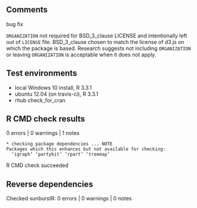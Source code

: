 ## Comments

bug fix

`ORGANIZATION` not required for BSD_3_clause LICENSE and intentionally left out of `LICENSE` file.  BSD_3_clause chosen to match the license of d3.js on which the package is based.  Research suggests not including `ORGANIZATION` or leaving `ORGANIZATION` is acceptable when it does not apply.


## Test environments
* local Windows 10 install, R 3.3.1
* ubuntu 12.04 (on travis-ci), R 3.3.1
* rhub check_for_cran

## R CMD check results

0 errors | 0 warnings | 1 notes

```
* checking package dependencies ... NOTE
Packages which this enhances but not available for checking:
  ‘igraph’ ‘partykit’ ‘rpart’ ‘treemap’
```

R CMD check succeeded

## Reverse dependencies

Checked sunburstR: 0 errors | 0 warnings | 0 notes


